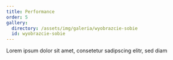 ```yaml
---
title: Performance
order: 5
gallery:
  directory: /assets/img/galeria/wyobrazcie-sobie
  id: wyobrazcie-sobie
---
```


Lorem ipsum dolor sit amet, consetetur sadipscing elitr, sed diam
